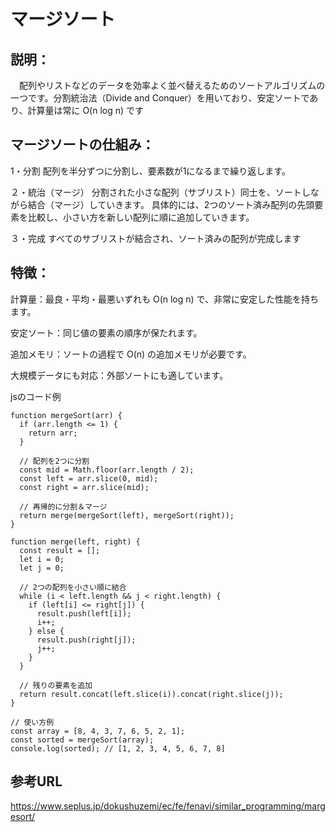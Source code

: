 # マージソート
## 説明：
　配列やリストなどのデータを効率よく並べ替えるためのソートアルゴリズムの一つです。分割統治法（Divide and Conquer）を用いており、安定ソートであり、計算量は常に O(n log n) です

## マージソートの仕組み：
1・分割
配列を半分ずつに分割し、要素数が1になるまで繰り返します。

２・統治（マージ）
分割された小さな配列（サブリスト）同士を、ソートしながら結合（マージ）していきます。
具体的には、2つのソート済み配列の先頭要素を比較し、小さい方を新しい配列に順に追加していきます。

３・完成
すべてのサブリストが結合され、ソート済みの配列が完成します

## 特徴：
計算量：最良・平均・最悪いずれも O(n log n) で、非常に安定した性能を持ちます。

安定ソート：同じ値の要素の順序が保たれます。

追加メモリ：ソートの過程で O(n) の追加メモリが必要です。

大規模データにも対応：外部ソートにも適しています。

jsのコード例
```
function mergeSort(arr) {
  if (arr.length <= 1) {
    return arr;
  }

  // 配列を2つに分割
  const mid = Math.floor(arr.length / 2);
  const left = arr.slice(0, mid);
  const right = arr.slice(mid);

  // 再帰的に分割＆マージ
  return merge(mergeSort(left), mergeSort(right));
}

function merge(left, right) {
  const result = [];
  let i = 0;
  let j = 0;

  // 2つの配列を小さい順に結合
  while (i < left.length && j < right.length) {
    if (left[i] <= right[j]) {
      result.push(left[i]);
      i++;
    } else {
      result.push(right[j]);
      j++;
    }
  }

  // 残りの要素を追加
  return result.concat(left.slice(i)).concat(right.slice(j));
}

// 使い方例
const array = [8, 4, 3, 7, 6, 5, 2, 1];
const sorted = mergeSort(array);
console.log(sorted); // [1, 2, 3, 4, 5, 6, 7, 8]

```



## 参考URL
https://www.seplus.jp/dokushuzemi/ec/fe/fenavi/similar_programming/margesort/